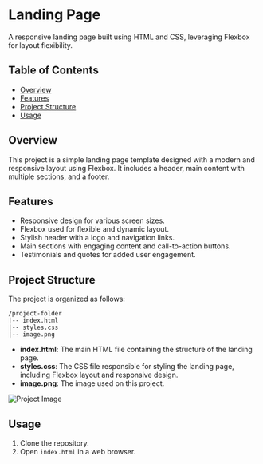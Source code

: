 # Landing Page

A responsive landing page built using HTML and CSS, leveraging Flexbox for layout flexibility.

## Table of Contents

- [Overview](#overview)
- [Features](#features)
- [Project Structure](#project-structure)
- [Usage](#usage)

## Overview

This project is a simple landing page template designed with a modern and responsive layout using Flexbox. It includes a header, main content with multiple sections, and a footer.

## Features

- Responsive design for various screen sizes.
- Flexbox used for flexible and dynamic layout.
- Stylish header with a logo and navigation links.
- Main sections with engaging content and call-to-action buttons.
- Testimonials and quotes for added user engagement.

## Project Structure

The project is organized as follows:

```
/project-folder
|-- index.html
|-- styles.css
|-- image.png
```

- **index.html**: The main HTML file containing the structure of the landing page.
- **styles.css**: The CSS file responsible for styling the landing page, including Flexbox layout and responsive design.
- **image.png**: The image used on this project.

![Project Image](https://github.com/Eadsger/landing-page/blob/main/image.png)


## Usage

1. Clone the repository.
2. Open `index.html` in a web browser.